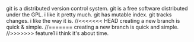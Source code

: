 git is a distributed version control system.
git is a free software distributed under the GPL.
i like it pretty much.
git has mutable index.
git tracks changes.
i like the way it is.
//<<<<<<< HEAD
creating a new branch is quick & simple.
//=======
creating a new branch is quick and simple.
//>>>>>>> feature1
i think it's about time.

